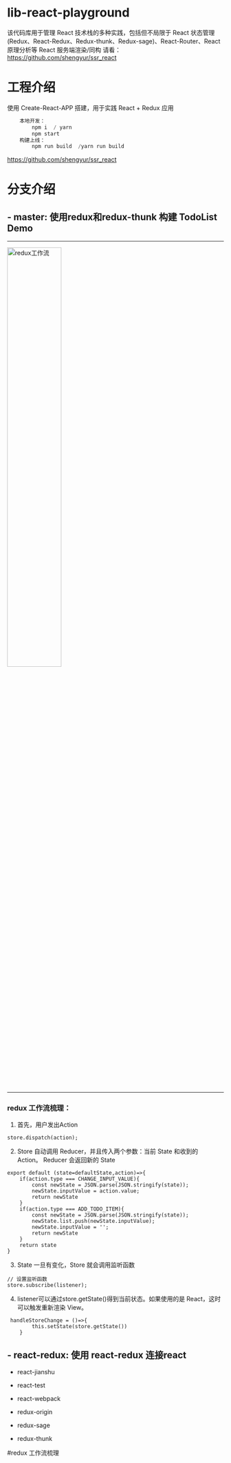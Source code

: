 # lib-react-playground
该代码库用于管理 React 技术栈的多种实践，包括但不局限于 React 状态管理(Redux、React-Redux、Redux-thunk、Redux-sage)、React-Router、React原理分析等
React 服务端渲染/同构 请看：https://github.com/shengyur/ssr_react

# 工程介绍
使用 Create-React-APP 搭建，用于实践 React + Redux 应用
```javascript
    本地开发：
        npm i  / yarn
        npm start
    构建上线：
        npm run build  /yarn run build
```
https://github.com/shengyur/ssr_react

# 分支介绍
## - master: 使用redux和redux-thunk 构建 TodoList Demo

<hr/>
<img src="https://blobscdn.gitbook.com/v0/b/gitbook-28427.appspot.com/o/assets%2F-Lc9KLBpJjn7KmBSCpDK%2F-LfjYtSjrck1P0Ix5SfT%2F-Lfj_DOVec9V5cFVbn46%2Fredux.png?alt=media&token=dffa6057-4fad-4b60-bb82-2d2a2777fa89" style="width:50%;margin:0 auto;" title="redux工作流">
<hr/>

### redux 工作流梳理：
1. 首先，用户发出Action
```
store.dispatch(action);
```
2. Store 自动调用 Reducer，并且传入两个参数：当前 State 和收到的 Action。 Reducer 会返回新的 State
```
export default (state=defaultState,action)=>{
    if(action.type === CHANGE_INPUT_VALUE){
        const newState = JSON.parse(JSON.stringify(state));
        newState.inputValue = action.value;
        return newState
    }
    if(action.type === ADD_TODO_ITEM){
        const newState = JSON.parse(JSON.stringify(state));
        newState.list.push(newState.inputValue);
        newState.inputValue = '';
        return newState
    }
    return state
}
```
3. State 一旦有变化，Store 就会调用监听函数
```
// 设置监听函数
store.subscribe(listener);
```
4. listener可以通过store.getState()得到当前状态。如果使用的是 React，这时可以触发重新渲染 View。
```
 handleStoreChange = ()=>{
        this.setState(store.getState())
    }
```

## - react-redux: 使用 react-redux 连接react
- react-jianshu

- react-test
- react-webpack
- redux-origin
- redux-sage
- redux-thunk

#redux 工作流梳理

